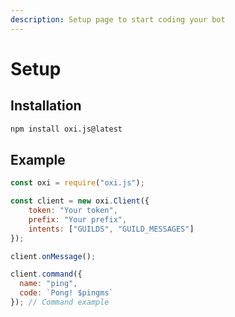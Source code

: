 ```yaml
---
description: Setup page to start coding your bot
---
```


# Setup

## Installation

```bash
npm install oxi.js@latest
```

## Example

```javascript
const oxi = require("oxi.js");

const client = new oxi.Client({
    token: "Your token",
    prefix: "Your prefix",
    intents: ["GUILDS", "GUILD_MESSAGES"]
});

client.onMessage();

client.command({
  name: "ping",
  code: `Pong! $pingms`
}); // Command example
```
